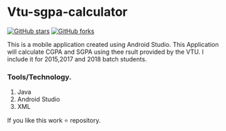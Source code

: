 # Vtu-sgpa-calculator

[![GitHub stars](https://img.shields.io/github/stars/SubramanyaKS/Vtu-sgpa-calculator?style=flat-square)](https://github.com/SubramanyaKS/Vtu-sgpa-calculator/stargazers)
[![GitHub forks](https://img.shields.io/github/forks/SubramanyaKS/Vtu-sgpa-calculator?style=flat-square)](https://github.com/SubramanyaKS/Vtu-sgpa-calculator/network)



This is a mobile application created using Android Studio. This Application will calculate CGPA and SGPA using thee rsult provided by the VTU. I include it for 2015,2017 and 2018 batch students.

### Tools/Technology.
1. Java
2. Android Studio
3. XML

If you like this work ⭐ repository.

